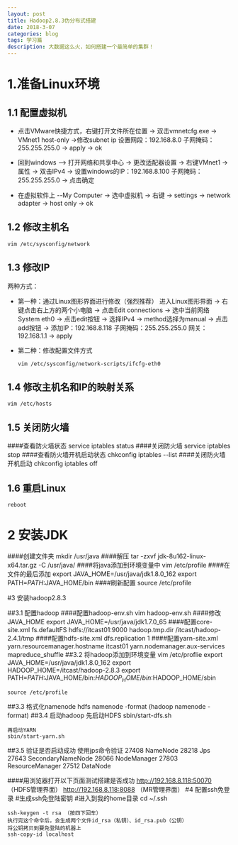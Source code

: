```yaml
---
layout: post
title: Hadoop2.8.3伪分布式搭建
date: 2018-3-07
categories: blog
tags: 学习篇
description: 大数据这么火，如何搭建一个最简单的集群！
---
```


# 1.准备Linux环境 #
## 1.1 配置虚拟机 ##
- 点击VMware快捷方式，右键打开文件所在位置 -> 双击vmnetcfg.exe -> VMnet1 host-only ->修改subnet ip 设置网段：192.168.8.0 子网掩码：255.255.255.0 -> apply -> ok


- 回到windows --> 打开网络和共享中心 -> 更改适配器设置 -> 右键VMnet1 -> 属性 -> 双击IPv4 -> 设置windows的IP：192.168.8.100 子网掩码：255.255.255.0 -> 点击确定


- 在虚拟软件上 --My Computer -> 选中虚拟机 -> 右键 -> settings -> network adapter -> host only -> ok
## 1.2 修改主机名
	vim /etc/sysconfig/network
## 1.3 修改IP ##
两种方式：

- 第一种：通过Linux图形界面进行修改（强烈推荐）
进入Linux图形界面 -> 右键点击右上方的两个小电脑 -> 点击Edit connections -> 选中当前网络System eth0 -> 点击edit按钮 -> 选择IPv4 -> method选择为manual -> 点击add按钮 -> 添加IP：192.168.8.118 子网掩码：255.255.255.0 网关：192.168.1.1 -> apply

- 第二种：修改配置文件方式
	
	`vim /etc/sysconfig/network-scripts/ifcfg-eth0`

## 1.4 修改主机名和IP的映射关系 ##
    vim /etc/hosts

## 1.5 关闭防火墙 ##

####查看防火墙状态
	service iptables status
####关闭防火墙
	service iptables stop
####查看防火墙开机启动状态
	chkconfig iptables --list
####关闭防火墙开机启动
	chkconfig iptables off

## 1.6 重启Linux
	reboot

# 2 安装JDK
####创建文件夹
	mkdir /usr/java
####解压
	tar -zxvf jdk-8u162-linux-x64.tar.gz -C /usr/java/
####将java添加到环境变量中
	vim /etc/profile
####在文件的最后添加
	export JAVA_HOME=/usr/java/jdk1.8.0_162
	export PATH=$PATH:$JAVA_HOME/bin
####刷新配置
	source /etc/profile

#3 安装hadoop2.8.3

##3.1 配置hadoop
####配置hadoop-env.sh
	vim hadoop-env.sh
####修改JAVA_HOME
	export JAVA_HOME=/usr/java/jdk1.7.0_65
####配置core-site.xml
	<!-- 制定HDFS的（NameNode）的地址 -->
	<property>
		<name>fs.defaultFS</name>
		<value>hdfs://itcast01:9000</value>
	</property>
	<!-- 指定hadoop运行时产生文件的存储目录 -->
	<property>
		<name>hadoop.tmp.dir</name>
		<value>/itcast/hadoop-2.4.1/tmp</value>
	</property>
####配置hdfs-site.xml
	<!-- 指定HDFS副本的数量 -->
	<property>
		<name>dfs.replication</name>
		<value>1</value>
    </property>
####配置yarn-site.xml
	<!-- 指定YARN的老大（ResourceManager）的地址 -->
	<property>
		<name>yarn.resourcemanager.hostname</name>
		<value>itcast01</value>
    </property>
	<!-- reducer获取数据的方式 -->
    <property>
		<name>yarn.nodemanager.aux-services</name>
		<value>mapreduce_shuffle</value>
    </property>
##3.2 将hadoop添加到环境变量
	vim /etc/proflie
	export JAVA_HOME=/usr/java/jdk1.8.0_162
	export HADOOP_HOME=/itcast/hadoop-2.8.3
	export PATH=$PATH:$JAVA_HOME/bin:$HADOOP_HOME/bin:$HADOOP_HOME/sbin

	source /etc/profile

##3.3 格式化namenode
	hdfs namenode -format (hadoop namenode -format)
##3.4 启动hadoop
	先启动HDFS
	sbin/start-dfs.sh
	
	再启动YARN
	sbin/start-yarn.sh
##3.5 验证是否启动成功
	使用jps命令验证
	27408 NameNode
	28218 Jps
	27643 SecondaryNameNode
	28066 NodeManager
	27803 ResourceManager
	27512 DataNode
	
####用浏览器打开以下页面测试搭建是否成功
	http://192.168.8.118:50070 （HDFS管理界面）
	http://192.168.8.118:8088 （MR管理界面）
#4 配置ssh免登录
	#生成ssh免登陆密钥
	#进入到我的home目录
	cd ~/.ssh

	ssh-keygen -t rsa （按四下回车）
	执行完这个命令后，会生成两个文件id_rsa（私钥）、id_rsa.pub（公钥）
	将公钥拷贝到要免登陆的机器上
	ssh-copy-id localhost
	

